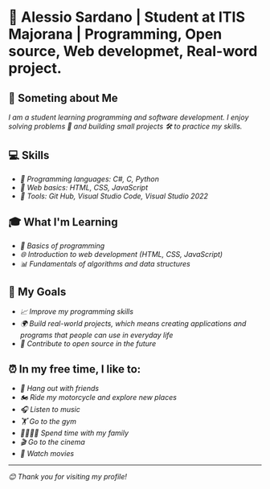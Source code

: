 # **👋 Alessio Sardano | Student at ITIS Majorana | Programming, Open source, Web developmet, Real-word project.**   

## **📖 Someting about Me**
*I am a student learning programming and software development. I enjoy solving problems 🧩 and building small projects 🛠️ to practice my skills.*

## **💻 Skills**
- *🐍 Programming languages: C#, C, Python*
- *📄 Web basics: HTML, CSS, JavaScript*
- *🧰 Tools: Git Hub, Visual Studio Code, Visual Studio 2022*

## **🎓 What I'm Learning**
- *🐍 Basics of programming*
- *🌐 Introduction to web development (HTML, CSS, JavaScript)*
- *📊 Fundamentals of algorithms and data structures*

## **🎯 My Goals**
- *📈 Improve my programming skills*
- *🌍 Build real-world projects, which means creating applications and programs that people can use in everyday life*
- *🤝 Contribute to open source in the future*

## **⏰ In my free time, I like to:**
- *👫 Hang out with friends*
- *🏍️ Ride my motorcycle and explore new places*
- *🎧 Listen to music*
- *🏋️ Go to the gym*
- *👨‍👩‍👧‍👦 Spend time with my family*
- *🎬 Go to the cinema*
- *🍿 Watch movies*

---

*😊 Thank you for visiting my profile!*
